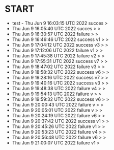 # START
- test - Thu Jun  9 16:03:15 UTC 2022 succes  > 
- Thu Jun  9 16:05:40 UTC 2022 succes > > 
- Thu Jun  9 16:30:57 UTC 2022 failure > > 
- Thu Jun  9 16:46:46 UTC 2022 success v1 > > 
- Thu Jun  9 17:04:12 UTC 2022 success v3 >  > 
- Thu Jun  9 17:12:06 UTC 2022 failure v1 >  > 
- Thu Jun  9 17:45:38 UTC 2022 failure v2 > > 
- Thu Jun  9 17:55:31 UTC 2022 success v7 >  > 
- Thu Jun  9 18:47:02 UTC 2022 failure v3 > > 
- Thu Jun  9 18:58:32 UTC 2022 success v6 > > 
- Thu Jun  9 19:28:16 UTC 2022 success v7 > > 
- Thu Jun  9 19:40:16 UTC 2022 success v3 >  > 
- Thu Jun  9 19:48:38 UTC 2022 failure v4 >  > 
- Thu Jun  9 19:54:13 UTC 2022 failure v > > 
- Thu Jun  9 19:59:32 UTC 2022 success v6 >  > 
- Thu Jun  9 20:00:43 UTC 2022 failure v >  > 
- Thu Jun  9 20:05:01 UTC 2022 failure v >  > 
- Thu Jun  9 20:24:19 UTC 2022 failure v6 > > 
- Thu Jun  9 20:37:42 UTC 2022 success v1 >  > 
- Thu Jun  9 20:45:26 UTC 2022 failure v1 >  > 
- Thu Jun  9 20:53:23 UTC 2022 failure v4 >  > 
- Thu Jun  9 20:56:48 UTC 2022 failure v6 >  > 
- Thu Jun  9 21:00:07 UTC 2022 failure v1 >

